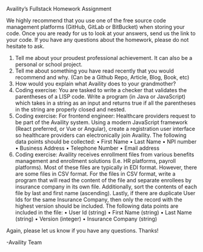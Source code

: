 Availity’s Fullstack Homework Assignment

We highly recommend that you use one of the free source code management platforms (GitHub, GitLab or BitBucket) when storing your code.  Once you are ready for us to look at your answers, send us the link to your code.  If you have any questions about the homework, please do not hesitate to ask.

1.	Tell me about your proudest professional achievement.  It can also be a personal or school project.  
2.	Tell me about something you have read recently that you would recommend and why. (Can be a Github Repo, Article, Blog, Book, etc) 
3.	How would you explain what Availity does to your grandmother? 
4.	Coding exercise: You are tasked to write a checker that validates the parentheses of a LISP code.  Write a program (in Java or JavaScript) which takes in a string as an input and returns true if all the parentheses in the string are properly closed and nested.
5.	Coding exercise:   For frontend engineer: Healthcare providers request to be part of the Availity system.  Using a modern JavaScript framework (React preferred, or Vue or Angular), create a registration user interface so healthcare providers can electronically join Availity.  The following data points should be collected:
•	First Name
•	Last Name
•	NPI number
•	Business Address
•	Telephone Number
•	Email address
6.	Coding exercise:  Availity receives enrollment files from various benefits management and enrollment solutions (I.e. HR platforms, payroll platforms).  Most of these files are typically in EDI format.  However, there are some files in CSV format.  For the files in CSV format, write a program that will read the content of the file and separate enrollees by insurance company in its own file. Additionally, sort the contents of each file by last and first name (ascending).  Lastly, if there are duplicate User Ids for the same Insurance Company, then only the record with the highest version should be included. The following data points are included in the file:
•	User Id (string)
•	First Name (string) 
•	Last Name (string)
•	Version (integer)
•	Insurance Company (string)

Again, please let us know if you have any questions. Thanks! 

-Availity Team 
